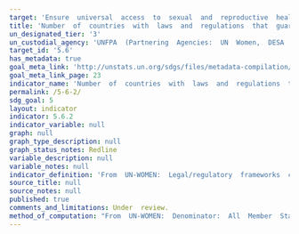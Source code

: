 ```yaml
---
target: 'Ensure  universal  access  to  sexual  and  reproductive  health  and  reproductive  rights  as  agreed  in  accordance  with  the  Programme  of  Action  of  the  International  Conference  on  Population  and  Development  and  the  Beijing  Platform  f'
title: 'Number  of  countries  with  laws  and  regulations  that  guarantee  full  and  equal  access  to  women  and  men  aged  15  and  older  to  sexual  and  reproductive  health  care,  information  and  education'
un_designated_tier: '3'
un_custodial_agency: 'UNFPA  (Partnering  Agencies:  UN  Women,  DESA  Population  Division)'
target_id: '5.6'
has_metadata: true
goal_meta_link: 'http://unstats.un.org/sdgs/files/metadata-compilation/Metadata-Goal-5.pdf'
goal_meta_link_page: 23
indicator_name: 'Number  of  countries  with  laws  and  regulations  that  guarantee  full  and  equal  access  to  women  and  men  aged  15  and  older  to  sexual  and  reproductive  health  care,  information  and  education'
permalink: /5-6-2/
sdg_goal: 5
layout: indicator
indicator: 5.6.2
indicator_variable: null
graph: null
graph_type_description: null
graph_status_notes: Redline
variable_description: null
variable_notes: null
indicator_definition: 'From  UN-WOMEN:  Legal/regulatory  frameworks  covered  by  this  indicator  include  laws  and  regulations  that  explicitly  guarantee:  1.  Access  to  SRH  services  without  third  party  authorization  (from  the  spouse,  guardian,  parents  or  o'
source_title: null
source_notes: null
published: true
comments_and_limitations: Under  review.  
method_of_computation: "From  UN-WOMEN:  Denominator:  All  Member  States,  for  federal  states  this  will  be  reflected  in  central  governments'  self-reporting.  Sources  of  information  and  methodology:  The  suggested  methodology  consists  of  initial  self-reporting  by  governments  through  a  detailed  survey  to  be  developed  based  on  the  indicators  below  with  detailed  questions  that  safeguard  the  replicability  and  reliability  of  state  responses.  This  procedure  was  applied  for  the  ICPD+20  review  survey  with  support  to  governments  from  UNFPA's  country  offices  where  needed.  The  self-reported  data  will  undergo  validation  and  qualitative  assessment  by  responsible  UN  agencies  assigned  to  the  task.  At  this  stage  other  stakeholders  and  data  sources  could  be  consulted,  e.g.  National  Human  Rights  Institutions,  human  rights  treaty  bodies  or  other  international,  regional  or  national  monitoring  bodies.  From  UNFPA:  Methodology  and  feasibility  of  data  collection  \tThe  indicator  will  measure  the  number  of  countries  with  legal  and  regulatory  frameworks  guaranteeing  access  to  sexual  and  reproductive  services,  education  and  information  without  any  of  the  above  restrictions.  Therefore,  to  count  as  a  \"yes\"  all  the  four  requirements  included  in  this  indicator  will  need  to  be  met:  (i)  access  without  third  party  authorization;  (ii)  access  without  age  restrictions;  (iii)  access  irrespective  of  marital  status;  and  (iv)  access  to  education  and  information  at  all  levels.  For  countries  counting  as  \"no\",  nevertheless,  data  will  be  disaggregated  in  accordance  to  each  of  those  requirements  to  be  able  to  measure  progress  on  each  particular  front.  Sources  of  information  and  methodology:  \tThe  suggested  methodology  consists  of  initial  self-reporting  by  governments  through  a  detailed  survey  to  be  developed  based  on  the  indicators  below  with  detailed  questions  that  safeguard  the  replicability  and  reliability  of  state  responses.  This  procedure  was  successfully  applied  for  the  ICPD+20  review  survey  with  support  to  governments  from  UNFPA's  country  offices  where  needed.  \tInformation  provided  by  States  can  be  complemented  with  information  from  UN  treaty  monitoring  bodies,  including  the  Committee  on  Elimination  of  All  Forms  of  Discrimination  Against  Women,  the  Committee  on  the  Rights  of  the  Child  and  the  Committee  on  Economic,  Social  and  Cultural  Rights.  These  three  committees  are  systematically  collecting  information  and  issuing  recommendations  to  State  parties  on  all  the  issues  covered  by  this  indicator.  A  combined  use  of  these  three  committees  as  sources  of  information  will  ensure  near  universal  coverage  of  States  and  will  also  increase  the  periodicity  of  information.  \tMoreover,  other  actors  with  a  monitoring  role  such  as  regional  human  rights  mechanisms,  national  human  rights  institutions  and  civil  society  organizations  often  provide  information  on  the  components  covered  by  this  indicator.  UN  agencies  such  as  WHO,  UNFPA  and  UN  Women  also  compile  country  specific  information  on  legal  and  regulatory  developments  on  issues  pertaining  to  their  respective  mandates."
---
```

